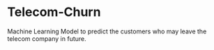 # Telecom-Churn
Machine Learning Model to predict the customers who may leave the telecom company in future.
